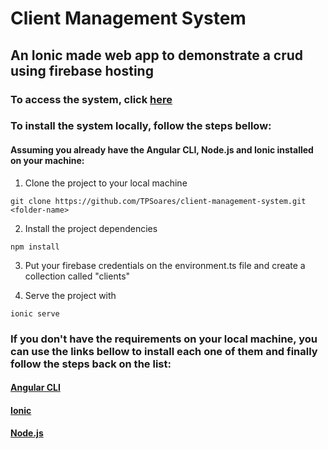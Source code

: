 # Client Management System

## An Ionic made web app to demonstrate a crud using firebase hosting

### To access the system, click [here](https://client-management-system-57e55.web.app/clients)

### To install the system locally, follow the steps bellow:

#### Assuming you already have the Angular CLI, Node.js and Ionic installed on your machine:

1. Clone the project to your local machine
```shel
git clone https://github.com/TPSoares/client-management-system.git <folder-name>
```
2. Install the project dependencies
```shell
npm install
```

3. Put your firebase credentials on the environment.ts file and create a collection called "clients"

4. Serve the project with
```shell
ionic serve
```

### If you don't have the requirements on your local machine, you can use the links bellow to install each one of them and finally follow the steps back on the list:

#### [Angular CLI](https://angular.io/cli)
#### [Ionic](https://ionicframework.com/docs/angular/your-first-app)
#### [Node.js](https://nodejs.org/en/download/)
